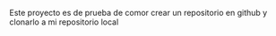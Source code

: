Este proyecto es de prueba de comor crear un repositorio en github y clonarlo a mi repositorio local
